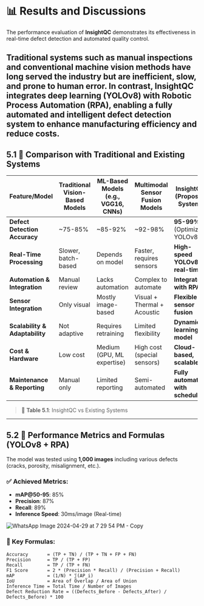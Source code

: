 # 📊 Results and Discussions

The performance evaluation of **InsightQC** demonstrates its effectiveness in real-time defect detection and automated quality control.

Traditional systems such as manual inspections and conventional machine vision methods have long served the industry but are inefficient, slow, and prone to human error. In contrast, **InsightQC** integrates deep learning (YOLOv8) with Robotic Process Automation (RPA), enabling a fully automated and intelligent defect detection system to enhance manufacturing efficiency and reduce costs.
---

## 5.1 📌 Comparison with Traditional and Existing Systems

| Feature/Model | Traditional Vision-Based Models | ML-Based Models (e.g., VGG16, CNNs) | Multimodal Sensor Fusion Models | **InsightQC (Proposed System)** |
|--------------|-------------------------------|-----------------------------------|-------------------------------|-------------------------------|
| **Defect Detection Accuracy** | ~75-85% | ~85-92% | ~92-98% | **95-99%** (Optimized YOLOv8) |
| **Real-Time Processing** | Slower, batch-based | Depends on model | Faster, requires sensors | **High-speed YOLOv8 real-time** |
| **Automation & Integration** | Manual review | Lacks automation | Complex to automate | **Integrated with RPA** |
| **Sensor Integration** | Only visual | Mostly image-based | Visual + Thermal + Acoustic | **Flexible sensor fusion** |
| **Scalability & Adaptability** | Not adaptive | Requires retraining | Limited flexibility | **Dynamic learning model** |
| **Cost & Hardware** | Low cost | Medium (GPU, ML expertise) | High cost (special sensors) | **Cloud-based, scalable** |
| **Maintenance & Reporting** | Manual only | Limited reporting | Semi-automated | **Fully automated with scheduling** |

> 📌 **Table 5.1**: InsightQC vs Existing Systems

---

## 5.2 📐 Performance Metrics and Formulas (YOLOv8 + RPA)

The model was tested using **1,000 images** including various defects (cracks, porosity, misalignment, etc.).

### ✅ Achieved Metrics:
- **mAP@50-95**: 85%
- **Precision**: 87%
- **Recall**: 89%
- **Inference Speed**: 30ms/image (Real-time)

![WhatsApp Image 2024-04-29 at 7 29 54 PM - Copy](https://github.com/user-attachments/assets/0ddc8a97-02f9-48e4-b15d-7c4ca0ed69ba)


### 📏 Key Formulas:

```text
Accuracy       = (TP + TN) / (TP + TN + FP + FN)
Precision      = TP / (TP + FP)
Recall         = TP / (TP + FN)
F1 Score       = 2 * (Precision * Recall) / (Precision + Recall)
mAP            = (1/N) * ∑(AP_i)
IoU            = Area of Overlap / Area of Union
Inference Time = Total Time / Number of Images
Defect Reduction Rate = ((Defects_Before - Defects_After) / Defects_Before) * 100
